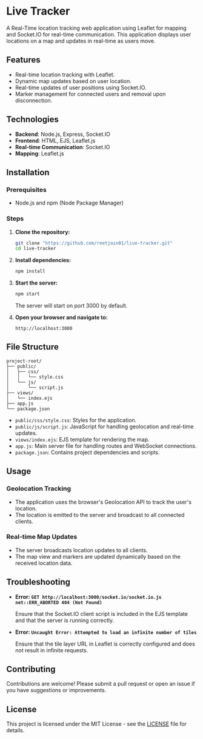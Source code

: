 # Live Tracker

A Real-Time location tracking web application using Leaflet for mapping and Socket.IO for real-time communication. This application displays user locations on a map and updates in real-time as users move.

## Features

- Real-time location tracking with Leaflet.
- Dynamic map updates based on user location.
- Real-time updates of user positions using Socket.IO.
- Marker management for connected users and removal upon disconnection.

## Technologies

- **Backend**: Node.js, Express, Socket.IO
- **Frontend**: HTML, EJS, Leaflet.js
- **Real-time Communication**: Socket.IO
- **Mapping**: Leaflet.js

## Installation

### Prerequisites

- Node.js and npm (Node Package Manager)

### Steps

1. **Clone the repository:**

   ```bash
   git clone "https://github.com/reetjain01/live-tracker.git"
   cd live-tracker
   ```

2. **Install dependencies:**

   ```bash
   npm install
   ```

3. **Start the server:**

   ```bash
   npm start
   ```

   The server will start on port 3000 by default.

4. **Open your browser and navigate to:**

   ```
   http://localhost:3000
   ```

## File Structure

```
project-root/
├── public/
│   ├── css/
│   │   └── style.css
│   └── js/
│       └── script.js
├── views/
│   └── index.ejs
├── app.js
└── package.json
```

- `public/css/style.css`: Styles for the application.
- `public/js/script.js`: JavaScript for handling geolocation and real-time updates.
- `views/index.ejs`: EJS template for rendering the map.
- `app.js`: Main server file for handling routes and WebSocket connections.
- `package.json`: Contains project dependencies and scripts.

## Usage

### Geolocation Tracking

- The application uses the browser's Geolocation API to track the user's location.
- The location is emitted to the server and broadcast to all connected clients.

### Real-time Map Updates

- The server broadcasts location updates to all clients.
- The map view and markers are updated dynamically based on the received location data.

## Troubleshooting

- **Error: `GET http://localhost:3000/socket.io/socket.io.js net::ERR_ABORTED 404 (Not Found)`**

  Ensure that the Socket.IO client script is included in the EJS template and that the server is running correctly.

- **Error: `Uncaught Error: Attempted to load an infinite number of tiles`**

  Ensure that the tile layer URL in Leaflet is correctly configured and does not result in infinite requests.

## Contributing

Contributions are welcome! Please submit a pull request or open an issue if you have suggestions or improvements.

## License

This project is licensed under the MIT License - see the [LICENSE](LICENSE) file for details.
